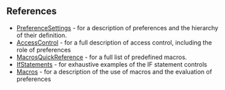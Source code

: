 ## References
*   [PreferenceSettings](http://foswiki.org/System/PreferenceSettings) - for a description of preferences and the hierarchy of their definition.
*   [AccessControl](http://foswiki.org/System/AccessControl) - for a full description of access control, including the role of preferences
*   [MacrosQuickReference](http://foswiki.org/System/MacrosQuickReference) - for a full list of predefined macros.
*   [IfStatements](http://foswiki.org/System/IfStatements) - for exhaustive examples of the IF statement controls
*   [Macros](http://foswiki.org/System/Macros) - for a description of the use of macros and the evaluation of preferences